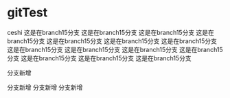 # gitTest
ceshi
这是在branch15分支
这是在branch15分支
这是在branch15分支
这是在branch15分支
这是在branch15分支
这是在branch15分支
这是在branch15分支
这是在branch15分支
这是在branch15分支
这是在branch15分支
这是在branch15分支
这是在branch15分支
这是在branch15分支
这是在branch15分支



分支新增


分支新增
分支新增
分支新增
